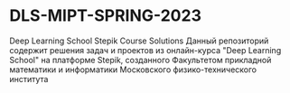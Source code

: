 # DLS-MIPT-SPRING-2023
Deep Learning School Stepik Course Solutions
Данный репозиторий содержит решения задач и проектов из онлайн-курса "Deep Learning School" на платформе Stepik, созданного Факультетом прикладной математики и информатики Московского физико-технического института
